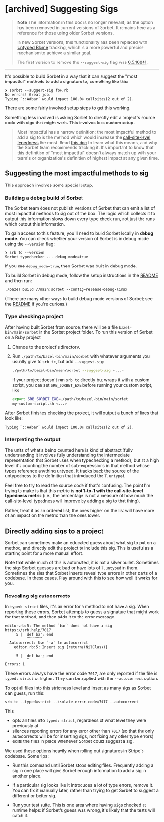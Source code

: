 # [archived] Suggesting Sigs

> **Note** The information in this doc is no longer relevant, as the option has
> been removed in current versions of Sorbet. It remains here as a reference for
> those using older Sorbet versions.
>
> In new Sorbet versions, this functionality has been replaced with [Untyped
> Blame](untyped-blame.md) tracking, which is a more powerful and precise
> mechanism to achieve a similar goal.
>
> The first version to remove the `--suggest-sig` flag was
> [0.5.10841](https://github.com/sorbet/sorbet/commit/f7b1eafdbb0cd4526c906b4c68d1063933964bba).

- - - - -

It's possible to build Sorbet in a way that it can suggest the "most impactful"
methods to add a signature to, something like this:

```
❯ sorbet --suggest-sig foo.rb
No errors! Great job.
Typing `::A#bar` would impact 100.0% callsites(2 out of 2).
```

There are some fairly involved setup steps to get this working.

Something less involved is asking Sorbet to directly edit a project's source
code with sigs that might work. This involves less custom setup.

> Most impactful has a narrow definition: the most impactful method to add a sig
> to is the method which would increase the [call-site-level typedness][metrics]
> the most. Read [this doc][metrics] to learn what this means, and why the
> Sorbet team recommends tracking it. It's important to know that this
> definition of "most impactful" doesn't always match up with your team's or
> organization's definition of highest impact at any given time.
>
> [metrics]: https://sorbet.org/docs/metrics#which-metrics-to-track

## Suggesting the most impactful methods to sig

This approach involves some special setup.

### Building a debug build of Sorbet

The Sorbet team does not publish versions of Sorbet that can emit a list of most
impactful methods to sig out of the box. The logic which collects it to output
this information slows down every type check run, not just the runs which output
this information.

To gain access to this feature, you'll need to build Sorbet locally in **debug
mode**. You can check whether your version of Sorbet is in debug mode using the
`--version` flag:

```
❯ srb tc --version
Sorbet typechecker ... debug_mode=true
```

If you see `debug_mode=true`, then Sorbet was built in debug mode.

To build Sorbet in debug mode, follow the setup instructions in the [README] and
then run:

```
./bazel build //main:sorbet --config=release-debug-linux
```

(There are many other ways to build debug mode versions of Sorbet; see the
[README] if you're curious.)

[README]: https://github.com/sorbet/sorbet#readme

### Type checking a project

After having built Sorbet from source, there will be a file
`bazel-bin/main/sorbet` in the Sorbet project folder. To run this version of
Sorbet on a Ruby project:

1.  Change to the project's directory.

2.  Run `./path/to/bazel-bin/main/sorbet` with whatever arguments
    you usually give to `srb tc`, but add `--suggest-sig`:

    ```bash
    ./path/to/bazel-bin/main/sorbet --suggest-sig <...>
    ```

    If your project doesn't run `srb tc` directly but wraps it with a custom
    script, you can set `SRB_SORBET_EXE` before running your custom script, like

    ```bash
    export SRB_SORBET_EXE=./path/to/bazel-bin/main/sorbet
    my-custom-script.sh <...>
    ```

After Sorbet finishes checking the project, it will output a bunch of lines that
look like:

```
Typing `::A#bar` would impact 100.0% callsites(2 out of 2).
```

### Interpreting the output

The units of what's being counted here is kind of abstract (fully understanding
it involves fully understanding the intermediate representation that Sorbet uses
when typechecking a method), but at a high level it's counting the
number of sub-expressions in that method whose types reference anything untyped.
It tracks back the source of the untypedness to the definition that introduced
the `T.untyped`.

Feel free to try to read the source code if that's confusing. The point I'm
trying to make is that this metric is **not 1-to-1 with the call-site-level
typedness metric** (i.e., the percentage is not a measure of how much the
call-site-level typedness will improve by adding a sig to that thing).

Rather, treat it as an ordered list; the ones higher on the list will have more
of an impact on the metric than the ones lower.

## Directly adding sigs to a project

Sorbet can sometimes make an educated guess about what sig to put on a method,
and directly edit the project to include this sig. This is useful as a starting
point for a more manual effort.

Note that while much of this is automated, it is not a silver bullet. Sometimes
the sigs Sorbet guesses are bad or have lots of `T.untyped` in them. Sometimes
the sigs that Sorbet inserts reveal type errors in other parts of a codebase. In
these cases. Play around with this to see how well it works for you.

### Revealing sig autocorrects

In `typed: strict` files, it's an error for a method to not have a sig. When
reporting these errors, Sorbet attempts to guess a signature that might work for
that method, and then adds it to the error message.

```
editor.rb:5: The method `bar` does not have a sig https://srb.help/7017
     5 |  def bar; end
          ^^^^^^^
  Autocorrect: Use `-a` to autocorrect
    editor.rb:5: Insert sig {returns(NilClass)}

     5 |  def bar; end
          ^
Errors: 1
```

These errors always have the error code `7017`, are only reported if the file is
`typed: strict` or higher. They can be applied with the `--autocorrect` option.

To opt all files into this strictness level and insert as many sigs as Sorbet
can guess, run this:

```
srb tc --typed=strict --isolate-error-code=7017 --autocorrect
```

This

- opts all files into `typed: strict`, regardless of what level they were
  previously at
- silences reporting errors for any error other than `7017` (so that the only
  autocorrects will be for inserting sigs, not fixing any other type errors)
- edits the files in place whenever Sorbet could suggest a sig.

We used these options heavily when rolling out signatures in Stripe's codebase.
Some tips:

- Run this command until Sorbet stops editing files. Frequently adding a sig in
  one place will give Sorbet enough information to add a sig in another place.

- If a particular sig looks like it introduces a lot of type errors, remove it.
  You can fix it manually later, rather than trying to get Sorbet to suggest a
  different or better sig.

- Run your test suite. This is one area where having `sig`s checked at runtime
  helps: if Sorbet's guess was wrong, it's likely that the tests will catch it.

